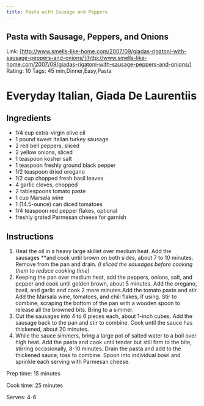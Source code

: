 ```yaml
---
title: Pasta with Sausage and Peppers
---
```


## Pasta with Sausage, Peppers, and Onions

Link: [http://www.smells-like-home.com/2007/09/giadas-rigatoni-with-sausage-peppers-and-onions/](http://www.smells-like-home.com/2007/09/giadas-rigatoni-with-sausage-peppers-and-onions/) Rating: 10
Tags: 45 min,Dinner,Easy,Pasta
# Everyday Italian, Giada De Laurentiis

## Ingredients

- 1/4 cup extra-virgin olive oil
- 1 pound sweet Italian turkey sausage
- 2 red bell peppers, sliced
- 2 yellow onions, sliced
- 1 teaspoon kosher salt
- 1 teaspoon freshly ground black pepper
- 1/2 teaspoon dried oregano
- 1/2 cup chopped fresh basil leaves
- 4 garlic cloves, chopped
- 2 tablespoons tomato paste
- 1 cup Marsala wine
- 1 (14.5-ounce) can diced tomatoes
- 1/4 teaspoon red pepper flakes, optional
- freshly grated Parmesan cheese for garnish

## Instructions

1. Heat the oil in a heavy large skillet over medium heat. Add the sausages **and cook until brown on both sides, about 7 to 10 minutes. Remove from the pan and drain. *(I sliced the sausages before cooking them to reduce cooking time)*
2. Keeping the pan over medium heat, add the peppers, onions, salt, and pepper and cook until golden brown, about 5 minutes. Add the oregano, basil, and garlic and cook 2 more minutes.Add the tomato paste and stir. Add the Marsala wine, tomatoes, and chili flakes, if using. Stir to combine, scraping the bottom of the pan with a wooden spoon to release all the browned bits. Bring to a simmer.
3. Cut the sausages into 4 to 6 pieces each, about 1-inch cubes. Add the sausage back to the pan and stir to combine. Cook until the sauce has thickened, about 20 minutes.
4. While the sauce simmers, bring a large pot of salted water to a boil over high heat. Add the pasta and cook until tender but still firm to the bite, stirring occasionally, 8-10 minutes. Drain the pasta and add to the thickened sauce; toss to combine. Spoon into individual bowl and sprinkle each serving with Parmesan cheese.

Prep time: 15 minutes

Cook time: 25 minutes

Serves: 4-6